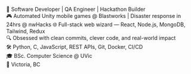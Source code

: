 🚀 Software Developer | QA Engineer | Hackathon Builder  
🎮 Automated Unity mobile games @ Blastworks | Disaster response in 24hrs @ nwHacks
🌐 Full-stack web wizard — React, Node.js, MongoDB, Tailwind, Redux  
🔍 Obsessed with clean commits, clever code, and real-world impact  
🛠️ Python, C, JavaScript, REST APIs, Git, Docker, CI/CD  
🎓 BSc. Computer Science @ UVic  
📍 Victoria, BC


<!---
rangasashank/rangasashank is a ✨ special ✨ repository because its `README.md` (this file) appears on your GitHub profile.
You can click the Preview link to take a look at your changes.
--->
